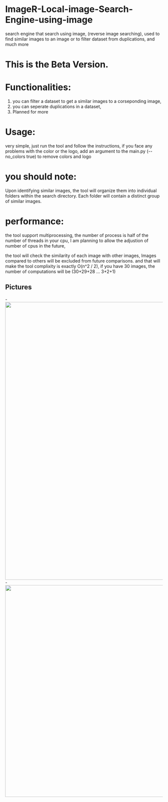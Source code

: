 # ImageR-Local-image-Search-Engine-using-image
search engine that search using image, (reverse image searching), used to find similar images to an image or to filter dataset from duplications, and much more

# This is the Beta Version.

# Functionalities:
1. you can filter a dataset to get a similar images to a corseponding image,
2. you can seperate duplications in a dataset,
3. Planned for more

# Usage:
  very simple, just run the tool and follow the instructions,
  if you face any problems with the color or the logo,
  add an argument to the main.py (--no_colors true) to remove colors and logo

# you should note:
  Upon identifying similar images, the tool will organize them into individual folders within the search directory. 
  Each folder will contain a distinct group of similar images.

# performance:
  the tool support multiprocessing, the number of process is half of the number of threads in your cpu,
  I am planning to allow the adjustion of number of cpus in the future,

  the tool will check the similarity of each image with other images,
  Images compared to others will be excluded from future comparisons.
  and that will make the tool complixity is exactly O(n^2 / 2),
  if you have 30 images,
  the number of computations will be (30+29+28 ... 3+2+1)
  
## Pictures

-<img width="889" src="https://github.com/omarAlharbi1/ImageR-image-Search-Engine-using-image/assets/127057011/76a4c78b-d210-466f-a45c-9cf5712e5a45">
-<img width="678" src="https://github.com/omarAlharbi1/ImageR-image-Search-Engine-using-image/assets/127057011/da5a47a6-f290-4f6e-909c-3ced9f54ccab">
